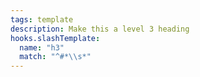 ```yaml
---
tags: template
description: Make this a level 3 heading
hooks.slashTemplate:
  name: "h3"
  match: "^#*\\s*"
---
```

### 